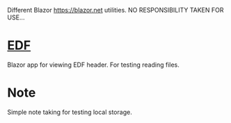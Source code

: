 
Different Blazor https://blazor.net utilities. NO RESPONSIBILITY TAKEN FOR USE...

#  [EDF](EDF/README.md)

Blazor app for viewing EDF header. For testing reading files.

# Note

Simple note taking for testing local storage.
